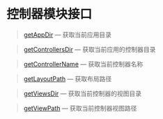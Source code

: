 控制器模块接口
==============

> [getAppDir](http://git.oschina.net/gaoxiang/SE-For-ASP/blob/master/Docs/Api/Controller/getAppDir.md) &mdash; 获取当前应用目录

> [getControllersDir](http://git.oschina.net/gaoxiang/SE-For-ASP/blob/master/Docs/Api/Controller/getControllersDir.md) &mdash; 获取当前应用的控制器目录

> [getControllerName](http://git.oschina.net/gaoxiang/SE-For-ASP/blob/master/Docs/Api/Controller/getControllerName.md) &mdash; 获取当前控制器名称

> [getLayoutPath](http://git.oschina.net/gaoxiang/SE-For-ASP/blob/master/Docs/Api/Controller/getLayoutPath.md) &mdash; 获取布局路径

> [getViewsDir](http://git.oschina.net/gaoxiang/SE-For-ASP/blob/master/Docs/Api/Controller/getViewsDir.md) &mdash; 获取当前控制器的视图目录

> [getViewPath](http://git.oschina.net/gaoxiang/SE-For-ASP/blob/master/Docs/Api/Controller/getViewPath.md) &mdash; 获取当前控制器视图路径